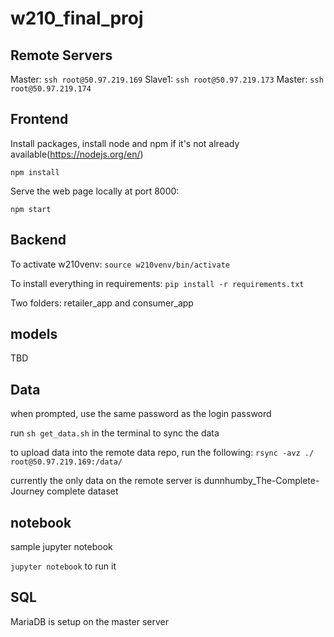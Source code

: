 # w210_final_proj

## Remote Servers
Master: `ssh root@50.97.219.169`
Slave1: `ssh root@50.97.219.173`
Master: `ssh root@50.97.219.174`

## Frontend
Install packages, install node and npm if it's not already available(https://nodejs.org/en/)

`npm install`

Serve the web page locally at port 8000:

`npm start`

## Backend
To activate w210venv:
`source w210venv/bin/activate`

To install everything in requirements:
`pip install -r requirements.txt`

Two folders: retailer_app and consumer_app

## models
TBD

## Data
when prompted, use the same password as the login password

run `sh get_data.sh` in the terminal to sync the data

to upload data into the remote data repo, run the following:
`rsync -avz ./ root@50.97.219.169:/data/`

currently the only data on the remote server is dunnhumby_The-Complete-Journey complete dataset

## notebook
sample jupyter notebook

`jupyter notebook` to run it

## SQL
MariaDB is setup on the master server
